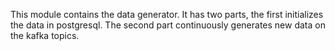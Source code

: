 This module contains the data generator.
It has two parts, the first initializes the data in postgresql. The second part continuously generates new data on the
kafka topics.
